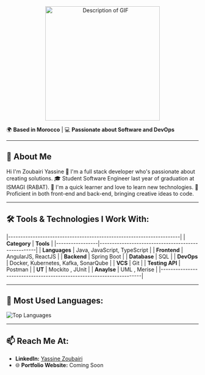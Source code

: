 <div align="center">
  <img src="https://user-images.githubusercontent.com/55116927/188319849-9d4fed2d-497e-4ce3-9f06-8d3843f05cb4.gif" alt="Description of GIF" width="300px" />
</div>


🌍 **Based in Morocco** | 💻 **Passionate about Software and DevOps**  

---
## 🌟 About Me

Hi I'm Zoubairi Yassine 👋 I'm a full stack developer who's passionate about creating solutions.
🎓 Student Software Engineer last year of graduation at ISMAGI (RABAT).
🧠 I'm a quick learner and love to learn new technologies.
💪 Proficient in both front-end and back-end, bringing creative ideas to code.

---

## 🛠️ Tools & Technologies I Work With:
|----------------------------------------------------------------------|
| **Category**    | **Tools**                                          |
|-----------------|----------------------------------------------------|
| **Languages**   | Java, JavaScript, TypeScript                       |
| **Frontend**    | AngularJS, ReactJS                                 |
| **Backend**     | Spring Boot                                        |
| **Database**    | SQL                                                |
| **DevOps**      | Docker, Kubernetes, Kafka, SonarQube               |
| **VCS**         | Git                                                |
| **Testing API** | Postman                                            |
| **UT**          | Mockito , JUnit                                    |
| **Anaylse**     | UML , Merise                                       |
|----------------------------------------------------------------------|

---


## 🚀 Most Used Languages:
![Top Languages](https://github-readme-stats.vercel.app/api/top-langs/?username=Zoubar&layout=compact&theme=dark)

----

## 📫 Reach Me At:
- **LinkedIn:** [Yassine Zoubairi](https://www.linkedin.com/in/yassine-zoubairi-390b9b268/)  
- 🌐 **Portfolio Website:** Coming Soon  


